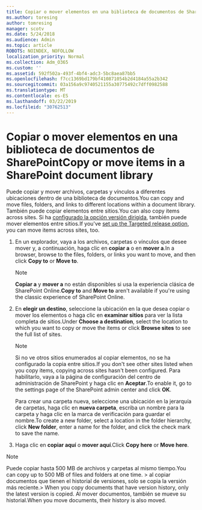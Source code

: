 ```yaml
---
title: Copiar o mover elementos en una biblioteca de documentos de SharePoint
ms.author: toresing
author: tomresing
manager: scotv
ms.date: 5/24/2018
ms.audience: Admin
ms.topic: article
ROBOTS: NOINDEX, NOFOLLOW
localization_priority: Normal
ms.collection: Adm_O365
ms.custom: ''
ms.assetid: 592f502a-493f-4bf4-adc3-5bc8aea87bb5
ms.openlocfilehash: f7cc1369bd179bf410871054b2d4184a55a2b342
ms.sourcegitcommit: 03a156a9c9740521155a30775492c7dff0982588
ms.translationtype: MT
ms.contentlocale: es-ES
ms.lasthandoff: 03/22/2019
ms.locfileid: "30762513"
---
```

# <a name="copy-or-move-items-in-a-sharepoint-document-library"></a><span data-ttu-id="bc766-102">Copiar o mover elementos en una biblioteca de documentos de SharePoint</span><span class="sxs-lookup"><span data-stu-id="bc766-102">Copy or move items in a SharePoint document library</span></span>

<span data-ttu-id="bc766-103">Puede copiar y mover archivos, carpetas y vínculos a diferentes ubicaciones dentro de una biblioteca de documentos.</span><span class="sxs-lookup"><span data-stu-id="bc766-103">You can copy and move files, folders, and links to different locations within a document library.</span></span> <span data-ttu-id="bc766-104">También puede copiar elementos entre sitios.</span><span class="sxs-lookup"><span data-stu-id="bc766-104">You can also copy items across sites.</span></span> <span data-ttu-id="bc766-105">Si ha [configurado la opción versión dirigida](https://go.microsoft.com/fwlink/?linkid=622980), también puede mover elementos entre sitios.</span><span class="sxs-lookup"><span data-stu-id="bc766-105">If you've [set up the Targeted release option](https://go.microsoft.com/fwlink/?linkid=622980), you can move items across sites, too.</span></span>
  
1. <span data-ttu-id="bc766-106">En un explorador, vaya a los archivos, carpetas o vínculos que desee mover y, a continuación, haga clic en **copiar a** o en **mover a**.</span><span class="sxs-lookup"><span data-stu-id="bc766-106">In a browser, browse to the files, folders, or links you want to move, and then click **Copy to** or **Move to**.</span></span>
    
    > [!NOTE]
    > <span data-ttu-id="bc766-107">**Copiar a** y **mover a** no están disponibles si usa la experiencia clásica de SharePoint Online.</span><span class="sxs-lookup"><span data-stu-id="bc766-107">**Copy to** and **Move to** aren't available if you're using the classic experience of SharePoint Online.</span></span> 
  
2. <span data-ttu-id="bc766-108">En **elegir un destino**, seleccione la ubicación en la que desea copiar o mover los elementos o haga clic en **examinar sitios** para ver la lista completa de sitios.</span><span class="sxs-lookup"><span data-stu-id="bc766-108">Under **Choose a destination**, select the location to which you want to copy or move the items or click **Browse sites** to see the full list of sites.</span></span> 
    
    > [!NOTE]
    > <span data-ttu-id="bc766-109">Si no ve otros sitios enumerados al copiar elementos, no se ha configurado la copia entre sitios.</span><span class="sxs-lookup"><span data-stu-id="bc766-109">If you don't see other sites listed when you copy items, copying across sites hasn't been configured.</span></span> <span data-ttu-id="bc766-110">Para habilitarlo, vaya a la página de configuración del centro de administración de SharePoint y haga clic en **Aceptar**.</span><span class="sxs-lookup"><span data-stu-id="bc766-110">To enable it, go to the settings page of the SharePoint admin center and click **OK**.</span></span> 
  
    <span data-ttu-id="bc766-111">Para crear una carpeta nueva, seleccione una ubicación en la jerarquía de carpetas, haga clic en **nueva carpeta**, escriba un nombre para la carpeta y haga clic en la marca de verificación para guardar el nombre.</span><span class="sxs-lookup"><span data-stu-id="bc766-111">To create a new folder, select a location in the folder hierarchy, click **New folder**, enter a name for the folder, and click the check mark to save the name.</span></span>
    
3. <span data-ttu-id="bc766-112">Haga clic en **copiar aquí** o **mover aquí**.</span><span class="sxs-lookup"><span data-stu-id="bc766-112">Click **Copy here** or **Move here**.</span></span>
    
> [!NOTE]
>  <span data-ttu-id="bc766-113">Puede copiar hasta 500 MB de archivos y carpetas al mismo tiempo.</span><span class="sxs-lookup"><span data-stu-id="bc766-113">You can copy up to 500 MB of files and folders at one time.</span></span> <span data-ttu-id="bc766-114">> al copiar documentos que tienen el historial de versiones, solo se copia la versión más reciente.</span><span class="sxs-lookup"><span data-stu-id="bc766-114">>  When you copy documents that have version history, only the latest version is copied.</span></span> <span data-ttu-id="bc766-115">Al mover documentos, también se mueve su historial.</span><span class="sxs-lookup"><span data-stu-id="bc766-115">When you move documents, their history is also moved.</span></span> 
  

